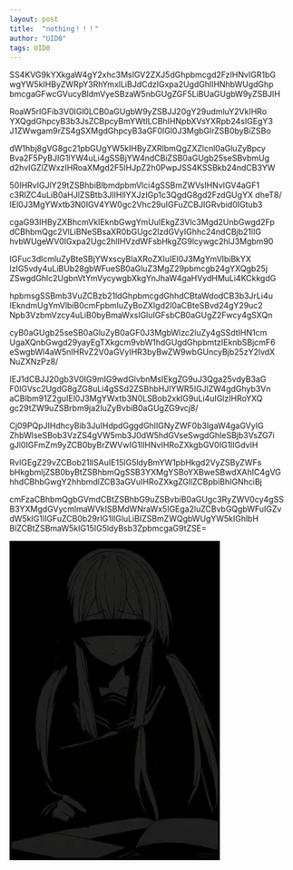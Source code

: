```yaml
---
layout: post
title:  "nothing！！！"
author: "UID0"
tags: UID0
---
```


SS4KVG9kYXkgaW4gY2xhc3MsIGV2ZXJ5dGhpbmcgd2FzIHNvIGR1bG  
wgYW5kIHByZWRpY3RhYmxlLiBJdCdzIGxpa2UgdGhlIHNhbWUgdGhp  
bmcgaGFwcGVucyBldmVyeSBzaW5nbGUgZGF5LiBUaGUgbW9yZSBJIH  

RoaW5rIGFib3V0IGl0LCB0aGUgbW9yZSBJJ20gY29udmluY2VkIHRo  
YXQgdGhpcyB3b3JsZCBpcyBmYWtlLCBhIHNpbXVsYXRpb24sIGEgY3  
J1ZWwgam9rZS4gSXMgdGhpcyB3aGF0IGl0J3MgbGlrZSB0byBiZSBo  

dW1hbj8gVG8gc21pbGUgYW5kIHByZXRlbmQgZXZlcnl0aGluZyBpcy  
Bva2F5PyBJIG1lYW4uLi4gSSBjYW4ndCBiZSB0aGUgb25seSBvbmUg  
d2hvIGZlZWxzIHRoaXMgd2F5IHJpZ2h0PwpJSS4KSSBkb24ndCB3YW  

50IHRvIGJlY29tZSBhbiBlbmdpbmVlci4gSSBmZWVsIHNvIGV4aGF1  
c3RlZC4uLiB0aHJlZSBtb3JlIHllYXJzIGp1c3QgdG8gd2FzdGUgYX
dheT8/  
IEl0J3MgYWxtb3N0IGV4YW0gc2Vhc29uIGFuZCBJIGRvbid0IGtub3  

cgaG93IHByZXBhcmVkIEknbGwgYmUuIEkgZ3Vlc3Mgd2UnbGwgd2Fp  
dCBhbmQgc2VlLiBNeSBsaXR0bGUgc2lzdGVyIGhhc24ndCBjb21lIG  
hvbWUgeWV0IGxpa2Ugc2hlIHVzdWFsbHkgZG9lcywgc2hlJ3Mgbm90  

IGFuc3dlcmluZyBteSBjYWxscyBlaXRoZXIuIEl0J3MgYmVlbiBkYX  
lzIG5vdy4uLiBUb28gbWFueSB0aGluZ3MgZ29pbmcgb24gYXQgb25j  
ZSwgdGhlc2UgbnVtYmVycywgbXkgYnJhaW4gaHVydHMuLi4KCkkgdG  

hpbmsgSSBmb3VuZCBzb21ldGhpbmcgdGhhdCBtaWdodCB3b3JrLi4u  
IEkndmUgYmVlbiB0cmFpbmluZyBoZXIgd2l0aCBteSBvd24gY29uc2  
Npb3VzbmVzcy4uLiB0byBmaWxsIGluIGFsbCB0aGUgZ2Fwcy4gSXQn  

cyB0aGUgb25seSB0aGluZyB0aGF0J3MgbWlzc2luZy4gSSdtIHN1cm  
UgaXQnbGwgd29yayEgTXkgcm9vbW1hdGUgdGhpbmtzIEknbSBjcmF6  
eSwgbWl4aW5nIHRvZ2V0aGVyIHR3byBwZW9wbGUncyBjb25zY2lvdX
NuZXNzPz8/  

IEJ1dCBJJ20gb3V0IG9mIG9wdGlvbnMsIEkgZG9uJ3Qga25vdyB3aG  
F0IGVsc2UgdG8gZG8uLi4gSSd2ZSBhbHJlYWR5IGJlZW4gdGhyb3Vn  
aCBlbm91Z2guIEl0J3MgYWxtb3N0LSBob2xkIG9uLi4uIGlzIHRoYXQ
gc29tZW9uZSBrbm9ja2luZyBvbiB0aGUgZG9vcj8/  

Cj09PQpJIHdhcyBib3JuIHdpdGggdGhlIGNyZWF0b3IgaW4gaGVyIG  
ZhbWlseSBob3VzZS4gVW5mb3J0dW5hdGVseSwgdGhleSBjb3VsZG7i  
gJl0IGFmZm9yZCB0byBrZWVwIG1lIHNvIHRoZXkgbGV0IG1lIGdvIH  

RvIGEgZ29vZCBob21lISAuIE15IG5ldyBmYW1pbHkgd2VyZSByZWFs  
bHkgbmljZSB0byBtZSBhbmQgSSB3YXMgYSBoYXBweSBwdXAhIC4gVG  
hhdCBhbGwgY2hhbmdlZCB3aGVuIHRoZXkgZGllZCBpbiBhIGNhciBj  

cmFzaCBhbmQgbGVmdCBtZSBhbG9uZSBvbiB0aGUgc3RyZWV0cy4gSS  
B3YXMgdGVycmlmaWVkISBMdWNraWx5IGEga2luZCBvbGQgbWFuIGZv  
dW5kIG1lIGFuZCB0b29rIG1lIGluLiBIZSBmZWQgbWUgYW5kIGhlbH
BlZCBtZSBmaW5kIG15IG5ldyBsb3ZpbmcgaG9tZSE=  

![UID0](https://raw.githubusercontent.com/UID-0000000/UID-0000000.github.io/main/images/uid0.jpg)

